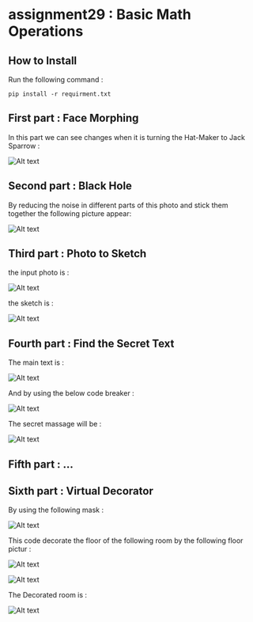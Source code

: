 # assignment29 : Basic Math Operations

## How to Install
Run the following command :
```
pip install -r requirment.txt
```

## First part : Face Morphing
In this part we can see changes when it is turning the Hat-Maker to Jack Sparrow :

![Alt text](outputs/output_1_face_morphing.jpg)

## Second part : Black Hole
By reducing the noise in different parts of this photo and stick them together the following picture appear:

![Alt text](outputs/output_2_black_hole.jpg)

## Third part : Photo to Sketch
the input photo is :

![Alt text](inputs/input_face.jpg)

the sketch is :

![Alt text](outputs/output_3_photo_to_sketch.jpg)

## Fourth part : Find the Secret Text
The main text is :

![Alt text](inputs/input_4_full.png)

And by using the below code breaker :

![Alt text](inputs/input_4_check.png)

The secret massage will be :

![Alt text](outputs/output_4_secret_text.png)

## Fifth part : ...

## Sixth part : Virtual Decorator
By using the following mask :

![Alt text](inputs/input_6_mask.jpg)

This code decorate the floor of the following room by the following floor pictur :

![Alt text](inputs/input_6_room.jpg)

![Alt text](inputs/input_6_floor.jpg)

The Decorated room is :

![Alt text](outputs/output_6_virtual_decorator.jpg)